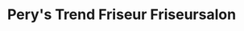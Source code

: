 ---
title: "Pery's Trend Friseur Friseursalon"
url: /dudenhofen/perys-trend-friseur-friseursalon/
shop: Friseur
---